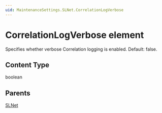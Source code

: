 ```yaml
---
uid: MaintenanceSettings.SLNet.CorrelationLogVerbose
---
```


# CorrelationLogVerbose element

Specifies whether verbose Correlation logging is enabled. Default: false.

## Content Type

boolean

## Parents

[SLNet](xref:MaintenanceSettings.SLNet)
